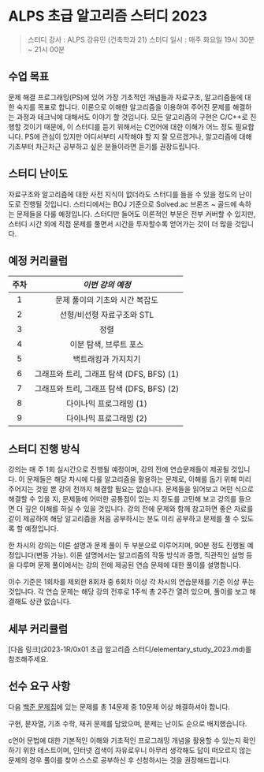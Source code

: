 # ALPS 초급 알고리즘 스터디 2023

> 스터디 강사 : ALPS 강유민 (건축학과 21)
> 스터디 일시 : 매주 화요일 19시 30분 ~ 21시 00분

## 수업 목표

 문제 해결 프로그래밍(PS)에 있어 가장 기초적인 개념들과 자료구조, 알고리즘들에 대한 숙지를 목표로 합니다. 이론으로 이해한 알고리즘을 이용하여 주어진 문제를 해결하는 과정과 테크닉에 대해서도 이야기 할 것입니다. 모든 알고리즘의 구현은 C/C++로 진행할 것이기 때문에, 이 스터디를 듣기 위해서는 C언어에 대한 이해가 어느 정도 필요합니다. PS에 관심이 있지만 어디서부터 시작해야 할 지 잘 모르겠거나, 알고리즘에 대해 기초부터 차근차근 공부하고 싶은 분들이라면 듣기를 권장드립니다.



## 스터디 난이도

 자료구조와 알고리즘에 대한 사전 지식이 없더라도 스터디를 들을 수 있을 정도의 난이도로 진행될 것입니다. 스터디에서는 BOJ 기준으로 Solved.ac 브론즈 ~ 골드에 속하는 문제들을 다룰 예정입니다. 스터디만 들어도 이론적인 부분은 전부 커버할 수 있지만, 스터디 시간 외에 직접 문제를 풀면서 시간을 투자할수록 얻어가는 것이 더 많을 것입니다.



## 예정 커리큘럼

| 주차 |             *이번 강의 예정*              |
| :--: | :---------------------------------------: |
|  1   |      문제 풀이의 기초와 시간 복잡도       |
|  2   |        선형/비선형 자료구조와 STL         |
|  3   |                   정렬                    |
|  4   |          이분 탐색, 브루트 포스           |
|  5   |            백트래킹과 가지치기            |
|  6   | 그래프와 트리, 그래프 탐색 (DFS, BFS) (1) |
|  7   | 그래프와 트리, 그래프 탐색 (DFS, BFS) (2) |
|  8   |          다이나믹 프로그래밍 (1)          |
|  9   |          다이나믹 프로그래밍 (2)          |



## 스터디 진행 방식

 강의는 매 주 1회 실시간으로 진행될 예정이며, 강의 전에 연습문제들이 제공될 것입니다. 이 문제들은 해당 차시에 다룰 알고리즘을 활용하는 문제로, 이해를 돕기 위해 미리 주어지는 것일 뿐 강의 전까지 해결할 필요는 없습니다. 문제들을 읽어보고 어떤 식으로 해결할 수 있을 지, 문제들에 어떠한 공통점이 있는 지 정도를 고민해 보고 강의를 들으면 더 깊은 이해를 하실 수 있을 것입니다. 강의 전에 문제와 함께 참고하면 좋은 자료를 같이 제공하여 해당 알고리즘을 처음 공부하시는 분도 미리 공부하고 문제를 풀 수 있도록 할 예정입니다.

 한 차시의 강의는 이론 설명과 문제 풀이 두 부분으로 이루어지며, 90분 정도 진행될 예정입니다(변동 가능). 이론 설명에서는 알고리즘의 작동 방식과 증명, 직관적인 설명 등을 다루며 문제 풀이에서는 강의 전에 제공된 연습 문제에 대한 풀이를 설명합니다.

 이수 기준은 1회차를 제외한 8회차 중 6회차 이상 각 차시의 연습문제를 기준 이상 푸는 것입니다. 각 연습 문제는 해당 강의 전후로 1주씩 총 2주간 열려 있으며, 풀이를 보고 해결해도 상관 없습니다.



## 세부 커리큘럼

[다음 링크](2023-1R/0x01 초급 알고리즘 스터디/elementary_study_2023.md)를 참조해주세요.



## 선수 요구 사항

다음 [백준 문제집](https://www.acmicpc.net/workbook/view/10655)에 있는 문제를 총 14문제 중 10문제 이상 해결하셔야 합니다.

구현, 문자열, 기초 수학, 재귀 문제를 담았으며, 문제는 난이도 순으로 배치했습니다.

c언어 문법에 대한 기본적인 이해와 기초적인 프로그래밍 개념을 활용할 수 있는지 확인하기 위한 테스트이며, 인터넷 검색이 자유로우니 아무리 생각해도 답이 떠오르지 않는 문제의 경우 풀이를 찾아 스스로 공부하신 후 신청하시는 것을 권장해드립니다.
